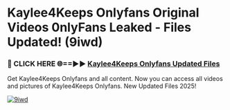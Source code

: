 # Kaylee4Keeps Onlyfans Original Videos 0nlyFans Leaked - Files Updated! (9iwd)

<h3>🔴 CLICK HERE 🌐==►► <a href="https://tinyurl.com/2m67pmp6" rel="nofollow">Kaylee4Keeps Onlyfans Updated Files</a></h3>

Get Kaylee4Keeps Onlyfans and all content. Now you can access all videos and pictures of Kaylee4Keeps Onlyfans. New Updated Files 2025!

[![9iwd](https://i.imgur.com/H4QAA4z.gif)](https://tinyurl.com/2m67pmp6)
